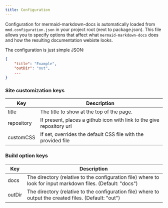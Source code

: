 ```yaml
---
title: Configuration
---
```


Configuration for mermaid-markdown-docs is automatically loaded from `mmd.configuration.json` in your project root (next to package.json). This file allows you to specify options that affect what `mermaid-markdown-docs` does and how the resulting documentation webiste looks.

The configuration is just simple JSON:

```json
{
    "title": "Example",
    "outDir": "out",
    ...
}
```

### Site customization keys

| Key        | Description                                                           |
| ---------- | --------------------------------------------------------------------- |
| title      | The title to show at the top of the page.                             |
| repository | If present, places a github icon with link to the give repository url |
| customCSS  | If set, overrides the default CSS file with the provided file         |

### Build option keys

| Key    | Description                                                                                                  |
| ------ | ------------------------------------------------------------------------------------------------------------ |
| docs   | The directory (relative to the configuration file) where to look for input markdown files. (Default: "docs") |
| outDir | The directory (relative to the configuration file) where to output the created files. (Default: "out")       |
